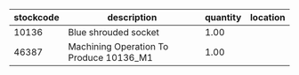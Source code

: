 |stockcode|description|quantity|location|
|---------|-----------|--------|--------|
|10136|Blue shrouded socket|1.00||
|46387|Machining Operation To Produce 10136_M1|1.00||
